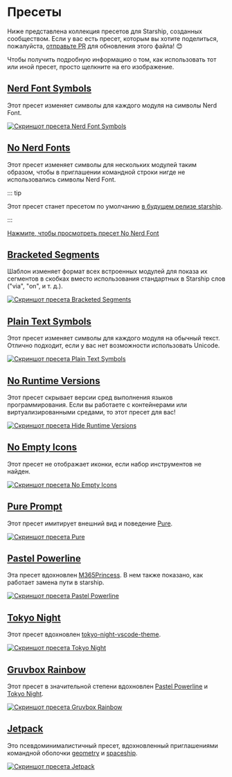 # Пресеты

Ниже представлена коллекция пресетов для Starship, созданных сообществом. Если у вас есть пресет, которым вы хотите поделиться, пожалуйста, [отправьте PR](https://github.com/starship/starship/edit/master/docs/presets/README.md) для обновления этого файла! 😊

Чтобы получить подробную информацию о том, как использовать тот или иной пресет, просто щелкните на его изображение.

## [Nerd Font Symbols](./nerd-font.md)

Этот пресет изменяет символы для каждого модуля на символы Nerd Font.

[![Скриншот пресета Nerd Font Symbols](/presets/img/nerd-font-symbols.png "Нажмите, чтобы просмотреть пресет Nerd Font Symbols")](./nerd-font)

## [No Nerd Fonts](./no-nerd-font.md)

Этот пресет изменяет символы для нескольких модулей таким образом, чтобы в приглашении командной строки нигде не использовались символы Nerd Font.

::: tip

Этот пресет станет пресетом по умолчанию [в будущем релизе starship](https://github.com/starship/starship/pull/3544).

:::

[Нажмите, чтобы просмотреть пресет No Nerd Font](./no-nerd-font)

## [Bracketed Segments](./bracketed-segments.md)

Шаблон изменяет формат всех встроенных модулей для показа их сегментов в скобках вместо использования стандартных в Starship слов ("via", "on", и т. д.).

[![Скриншот пресета Bracketed Segments](/presets/img/bracketed-segments.png "Нажмите, чтобы просмотреть пресет Bracketed Segments")](./bracketed-segments)

## [Plain Text Symbols](./plain-text.md)

Этот пресет изменяет символы для каждого модуля на обычный текст. Отлично подходит, если у вас нет возможности использовать Unicode.

[![Скриншот пресета Plain Text Symbols](/presets/img/plain-text-symbols.png "Нажмите, чтобы просмотреть пресет Plain Text Symbols")](./plain-text)

## [No Runtime Versions](./no-runtimes.md)

Этот пресет скрывает версии сред выполнения языков программирования. Если вы работаете с контейнерами или виртуализированными средами, то этот пресет для вас!

[![Скриншот пресета Hide Runtime Versions](/presets/img/no-runtime-versions.png "Нажмите, чтобы просмотреть пресет No Runtime Versions")](./no-runtimes)

## [No Empty Icons](./no-empty-icons.md)

Этот пресет не отображает иконки, если набор инструментов не найден.

[![Скриншот пресета No Empty Icons](/presets/img/no-empty-icons.png "Нажмите, чтобы просмотреть пресет No Runtime Versions")](./no-empty-icons.md)

## [Pure Prompt](./pure-preset.md)

Этот пресет имитирует внешний вид и поведение [Pure](https://github.com/sindresorhus/pure).

[![Скриншот пресета Pure](/presets/img/pure-preset.png "Нажмите, чтобы просмотреть пресет Pure Prompt")](./pure-preset)

## [Pastel Powerline](./pastel-powerline.md)

Эта пресет вдохновлен [M365Princess](https://github.com/JanDeDobbeleer/oh-my-posh/blob/main/themes/M365Princess.omp.json). В нем также показано, как работает замена пути в starship.

[![Скриншот пресета Pastel Powerline](/presets/img/pastel-powerline.png "Нажмите, чтобы просмотреть пресет Pure Prompt")](./pastel-powerline)

## [Tokyo Night](./tokyo-night.md)

Этот пресет вдохновлен [tokyo-night-vscode-theme](https://github.com/enkia/tokyo-night-vscode-theme).

[![Скриншот пресета Tokyo Night](/presets/img/tokyo-night.png "Нажмите, чтобы просмотреть пресет Tokyo Night")](./tokyo-night)

## [Gruvbox Rainbow](./gruvbox-rainbow.md)

Этот пресет в значительной степени вдохновлен [Pastel Powerline](./pastel-powerline.md) и [Tokyo Night](./tokyo-night.md).

[![Скриншот пресета Gruvbox Rainbow](/presets/img/gruvbox-rainbow.png "Нажмите, чтобы просмотреть пресет Gruvbox Rainbow")](./gruvbox-rainbow)

## [Jetpack](./jetpack.md)

Это псевдоминималистичный пресет, вдохновленный приглашениями командной оболочки [geometry](https://github.com/geometry-zsh/geometry) и [spaceship](https://github.com/spaceship-prompt/spaceship-prompt).

[![Скриншот пресета Jetpack](/presets/img/jetpack.png "Нажмите, чтобы просмотреть пресет Jetpack")](./jetpack)
